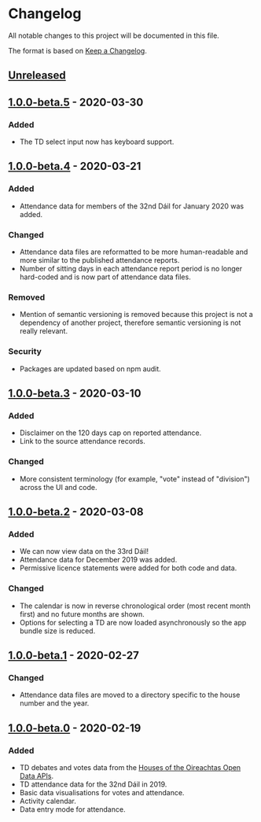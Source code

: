 # Changelog

All notable changes to this project will be documented in this file.

The format is based on [Keep a Changelog](https://keepachangelog.com/en/1.0.0/).

## [Unreleased]

## [1.0.0-beta.5] - 2020-03-30

### Added

- The TD select input now has keyboard support.

## [1.0.0-beta.4] - 2020-03-21

### Added

- Attendance data for members of the 32nd Dáil for January 2020 was added.

### Changed

- Attendance data files are reformatted to be more human-readable and more similar to the published attendance reports.
- Number of sitting days in each attendance report period is no longer hard-coded and is now part of attendance data files.

### Removed

- Mention of semantic versioning is removed because this project is not a dependency of another project, therefore semantic versioning is not really relevant.

### Security

- Packages are updated based on npm audit.

## [1.0.0-beta.3] - 2020-03-10

### Added

- Disclaimer on the 120 days cap on reported attendance.
- Link to the source attendance records.

### Changed

- More consistent terminology (for example, "vote" instead of "division") across the UI and code.

## [1.0.0-beta.2] - 2020-03-08

### Added

- We can now view data on the 33rd Dáil!
- Attendance data for December 2019 was added.
- Permissive licence statements were added for both code and data.

### Changed

- The calendar is now in reverse chronological order (most recent month first) and no future months are shown.
- Options for selecting a TD are now loaded asynchronously so the app bundle size is reduced.

## [1.0.0-beta.1] - 2020-02-27

### Changed

- Attendance data files are moved to a directory specific to the house number and the year.

## [1.0.0-beta.0] - 2020-02-19

### Added

- TD debates and votes data from the [Houses of the Oireachtas Open Data APIs](https://api.oireachtas.ie/).
- TD attendance data for the 32nd Dáil in 2019.
- Basic data visualisations for votes and attendance.
- Activity calendar.
- Data entry mode for attendance.

[unreleased]: https://github.com/tewson/td-tracker/compare/v1.0.0-beta.5...HEAD
[1.0.0-beta.5]: https://github.com/tewson/td-tracker/releases/tag/v1.0.0-beta.5
[1.0.0-beta.4]: https://github.com/tewson/td-tracker/releases/tag/v1.0.0-beta.4
[1.0.0-beta.3]: https://github.com/tewson/td-tracker/releases/tag/v1.0.0-beta.3
[1.0.0-beta.2]: https://github.com/tewson/td-tracker/releases/tag/v1.0.0-beta.2
[1.0.0-beta.1]: https://github.com/tewson/td-tracker/releases/tag/v1.0.0-beta.1
[1.0.0-beta.0]: https://github.com/tewson/td-tracker/releases/tag/v1.0.0-beta.0
